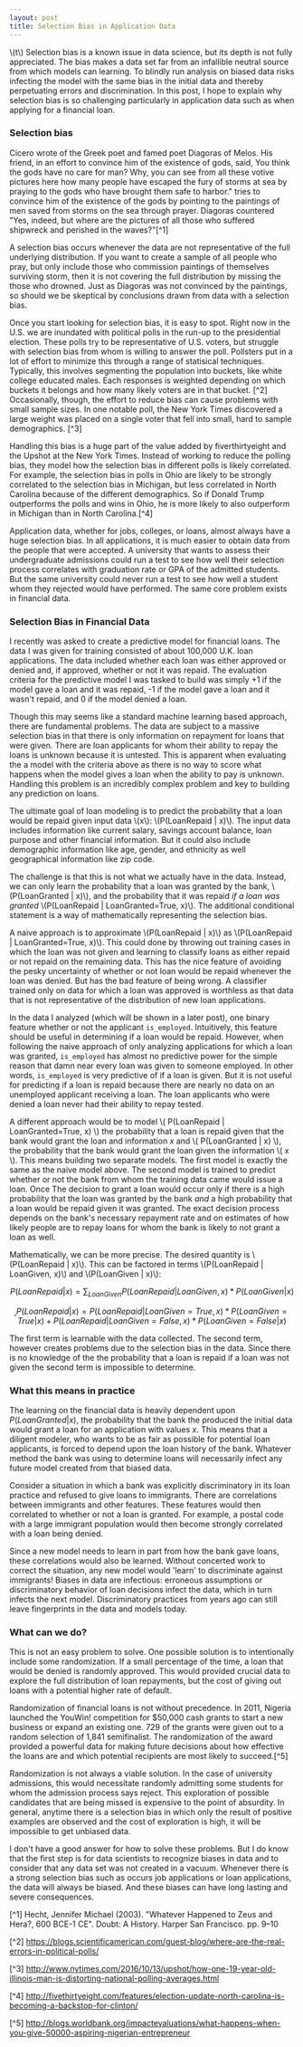 ```yaml
---
layout: post
title: Selection Bias in Application Data
---
```



\\(t\\) Selection bias is a known issue in data science, but its depth is not fully appreciated. The bias makes a data set far from an infallible neutral source from which models can learning. To blindly run analysis on biased data risks infecting the model with the same bias in the initial data and thereby perpetuating errors and discrimination. In this post, I hope to explain why selection bias is so challenging particularly in application data such as when applying for a financial loan.

### Selection bias
Cicero wrote of the Greek poet and famed poet Diagoras of Melos. His friend, in an effort to convince him of the existence of gods, said, You think the gods have no care for man? Why, you can see from all these votive pictures here how many people have escaped the fury of storms at sea by praying to the gods who have brought them safe to harbor."  tries to convince him of the existence of the gods by pointing to the paintings of men saved from storms on the sea through prayer. Diagoras countered "Yes, indeed, but where are the pictures of all those who suffered shipwreck and perished in the waves?"[^1]

A selection bias occurs whenever the data are not representative of the full underlying distribution. If you want to create a sample of all people who pray, but only include those who commission paintings of themselves surviving storm, then it is  not covering the full distribution by missing the those who drowned. Just as Diagoras was not convinced by the paintings, so should we be skeptical by conclusions drawn from data with a selection bias.

Once you start looking for selection bias, it is easy to spot. Right now in the U.S. we are inundated with political polls in the run-up to the presidential election. These polls try to be representative of U.S. voters, but struggle with selection bias from whom is willing to answer the poll. Pollsters put in a lot of effort to minimize this through a range of statisical techniques. Typically, this involves segmenting the population into buckets, like white college educated males. Each responses is weighted depending on which buckets it belongs and how many likely voters are in that bucket. [^2] Occasionally, though, the effort to reduce bias can cause problems with small sample sizes. In one notable poll, the New York Times discovered a large weight was placed on a single voter that fell into small, hard to sample demographics. [^3]

Handling this bias is a huge part of the value added by fiverthirtyeight and the Upshot at the New York Times. Instead of working to reduce the polling bias, they model how the selection bias in different polls is likely correlated. For example, the selection bias in polls in Ohio are likely to be strongly correlated to the selection bias in Michigan, but less correlated in North Carolina because of the different demographics. So if Donald Trump outperforms the polls and wins in Ohio, he is more likely to also outperform in Michigan than in North Carolina.[^4]

Application data, whether for jobs, colleges, or loans, almost always have a huge selection bias. In all applications, it is much easier to obtain data from the people that were accepted. A university that wants to assess their undergraduate admissions could run a test to see how well their selection process correlates with graduation rate or GPA of the admitted students. But the same university could never run a test to see how well a student whom they rejected would have performed. The same core problem exists in financial data.

### Selection Bias in Financial Data
I recently was asked to create a predictive model for financial loans. The data I was given for training consisted of about 100,000 U.K. loan applications. The data included whether each loan was either approved or denied and, if approved, whether or not it was repaid. The evaluation criteria for the predictive model I was tasked to build was simply +1 if the model gave a loan and it was repaid, -1 if the model gave a loan and it wasn't repaid, and 0 if the model denied a loan.

Though this may seems like a standard machine learning based approach, there are fundamental problems. The data are subject to a massive selection bias in that there is only information on repayment for loans that were given. There are loan applicants for whom their ability to repay the loans is unknown because it is untested. This is apparent when evaluating the a model with the criteria above as there is no way to score what happens when the model gives a loan when the ability to pay is unknown. Handling this problem is an incredibly complex problem and key to building any prediction on loans.

The ultimate goal of loan modeling is to predict the probability that a loan would be repaid given input data \\(x\\): \\(P(LoanRepaid | x)\\). The input data includes information like current salary, savings account balance, loan purpose and other financial information. But it could also include demographic information like age, gender, and ethnicity as well geographical information like zip code.

The challenge is that this is not what we actually have in the data. Instead, we can only learn the probability that a loan was granted by the bank, \\(P(LoanGranted | x)\\), and the probability that it was repaid _if a loan was granted_ \\(P(LoanRepaid | LoanGranted=True, x)\\). The additional conditional statement is a way of mathematically representing the selection bias.

A naive approach is to approximate \\(P(LoanRepaid | x)\\) as \\(P(LoanRepaid | LoanGranted=True, x)\\). This could done by throwing out training cases in which the loan was not given and learning to classify loans as either repaid or not repaid on the remaining data. This has the nice feature of avoiding the pesky uncertainty of whether or not loan would be repaid whenever the loan was denied. But has the bad feature of being wrong. A classifier trained only on data for which a loan was approved is worthless as that data that is not representative of the distribution of new loan applications.

In the data I analyzed (which will be shown in a later post), one binary feature whether or not the applicant `is_employed`. Intuitively, this feature should be useful in determining if a loan would be repaid. However, when following the naive approach of only analyzing applications for which a loan was granted, `is_employed` has almost no predictive power for the simple reason that damn near every loan was given to someone employed. In other words, `is_employed` is very predictive of if a loan is given. But it is not useful for predicting if a loan is repaid because there are nearly no data on an unemployed applicant receiving a loan. The loan applicants who were denied a loan never had their ability to repay tested.

A different approach would be to model \\( P(LoanRepaid | LoanGranted=True, x) \\) the probability that a loan is repaid given that the bank would grant the loan and information $x$ and \\( P(LoanGranted | x) \\), the probability that the bank would grant the loan given the information \\( x \\). This means building two separate models. The first model is exactly the same as the naive model above. The second model is trained to predict whether or not the bank from whom the training data came would issue a loan. Once The decision to grant a loan would occur only if there is a high probability that the loan was granted by the bank _and_ a high probability that a loan would be repaid given it was granted. The exact decision process depends on the bank's necessary repayment rate and on estimates of how likely people are to repay loans for whom the bank is likely to not grant a loan as well.

Mathematically, we can be more precise. The desired quantity is \\(P(LoanRepaid | x)\\). This can be factored in terms \\(P(LoanRepaid | LoanGiven, x)\\) and \\(P(LoanGiven | x)\\):

$$P(LoanRepaid | x) = \sum_{LoanGiven} P(LoanRepaid | LoanGiven, x) * P(LoanGiven | x)$$

$$˛P(LoanRepaid | x) =  P(LoanRepaid | LoanGiven=True, x) * P(LoanGiven=True|x) + P(LoanRepaid | LoanGiven=False, x) * P(LoanGiven=False|x)$$

The first term is learnable with the data collected. The second term, however creates problems due to the selection bias in the data. Since there is no knowledge of the the probability that a loan is repaid if a loan was not given the second term is impossible to determine.

### What this means in practice

The learning  on the financial data is heavily dependent upon $P(LoanGranted | x)$, the probability that the bank the produced the initial data would grant a loan for an application with values $x$. This means that a diligent modeler, who wants to be as fair as possible for potential loan applicants, is forced to depend upon the loan history of the bank. Whatever method the bank was using to determine loans will necessarily infect any future model created from that biased data.

Consider a situation in which a bank was explicitly discriminatory in its loan practice and refused to give loans to immigrants. There are correlations between immigrants and other features. These features would then correlated to whether or not a loan is granted. For example, a postal code with a large immigrant population would then become strongly correlated with a loan being denied.

Since a new model needs to learn in part from how the bank gave loans, these correlations would also be learned. Without concerted work to correct the situation, any new model would 'learn' to discriminate against immigrants! Biases in data are infectious: erroneous assumptions or discriminatory behavior of loan decisions infect the data, which in turn infects the next model. Discriminatory practices from years ago can still leave fingerprints in the data and models today.

### What can we do?

This is not an easy problem to solve. One possible solution is to intentionally include some randomization. If a small percentage of the time, a loan that would be denied is randomly approved. This would provided crucial data to explore the full distribution of loan repayments, but the cost of giving out loans with a potential higher rate of default.

Randomization of financial loans is not without precedence. In 2011, Nigeria launched the YouWin! competition for \$50,000 cash grants to start a new business or expand an existing one. 729 of the grants were given out to a random selection of 1,841 semifinalist. The randomization of the award provided a powerful data for making future decisions about how effective the loans are and which potential recipients are most likely to succeed.[^5]

 Randomization is not always a viable solution. In the case of university admissions, this would necessitate randomly admitting some students for whom the admission process says reject. This exploration of possible candidates that are being missed is expensive to the point of absurdity. In general, anytime there is a selection bias in which only the result of positive examples are observed and the cost of exploration is high, it will be impossible to get unbiased data.

 I don't have a good answer for how to solve these problems. But I do know that the first step is for data scientists to recognize biases in data and to consider that any data set was not created in a vacuum. Whenever there is a strong selection bias such as occurs job applications or loan applications, the data will always be biased. And these biases can have long lasting and severe consequences.



  [^1] Hecht, Jennifer Michael (2003). "Whatever Happened to Zeus and Hera?, 600 BCE-1 CE". Doubt: A History. Harper San Francisco. pp. 9–10

 [^2] https://blogs.scientificamerican.com/guest-blog/where-are-the-real-errors-in-political-polls/

 [^3]
 http://www.nytimes.com/2016/10/13/upshot/how-one-19-year-old-illinois-man-is-distorting-national-polling-averages.html


 [^4] http://fivethirtyeight.com/features/election-update-north-carolina-is-becoming-a-backstop-for-clinton/


 [^5]
 http://blogs.worldbank.org/impactevaluations/what-happens-when-you-give-50000-aspiring-nigerian-entrepreneur
